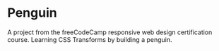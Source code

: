 # Penguin
A project from the freeCodeCamp responsive web design certification course. Learning CSS Transforms by building a penguin.
